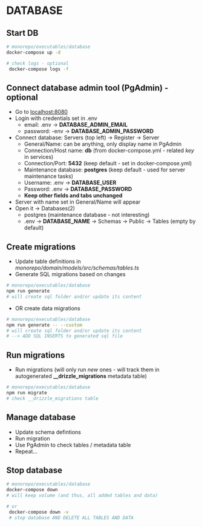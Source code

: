 # DATABASE

## Start DB

```bash
# monorepo/executables/database
docker-compose up -d

# check logs - optional
 docker-compose logs -f
```

## Connect database admin tool (PgAdmin) - optional

- Go to [localhost:8080](http://localhost:8080)
- Login with credentials set in .env
  - email: .env -> **DATABASE_ADMIN_EMAIL**
  - password: -env -> **DATABASE_ADMIN_PASSWORD**
- Connect database: Servers (top left) -> Register -> Server
  - General/Name: can be anything, only display name in PgAdmin
  - Connection/Host name: **db** (from docker-compose.yml - related _key_ in services)
  - Connection/Port: **5432** (keep default - set in docker-compose.yml)
  - Maintenance database: **postgres** (keep default - used for server maintenance tasks)
  - Username: .env -> **DATABASE_USER**
  - Password: .env -> **DATABASE_PASSWORD**
  - **Keep other fields and tabs unchanged**
- Server with name set in General/Name will appear
- Open it -> Databases(2)
  - postgres (maintenance database - not interesting)
  - .env -> **DATABASE_NAME** -> Schemas -> Public -> Tables (empty by default)

## Create migrations

- Update table definitions in _monorepo/domain/models/src/schemas/tables.ts_
- Generate SQL migrations based on changes

```bash
# monorepo/executables/database
npm run generate
# will create sql folder and/or update its content
```

- OR create data migrations

```bash
# monorepo/executables/database
npm run generate -- --custom
# will create sql folder and/or update its content
# --> ADD SQL INSERTS to generated sql file
```

## Run migrations

- Run migrations (will only run _new_ ones - will track them in autogenerated **__drizzle_migrations** metadata table)

```bash
# monorepo/executables/database
npm run migrate
# check __drizzle_migrations table
```

## Manage database

- Update schema defintions
- Run migration
- Use PgAdmin to check tables / metadata table
- Repeat...

## Stop database

```bash
# monorepo/executables/database
docker-compose down
# will keep volume (and thus, all added tables and data)

# or
 docker-compose down -v
 # stop database AND DELETE ALL TABLES AND DATA
```
